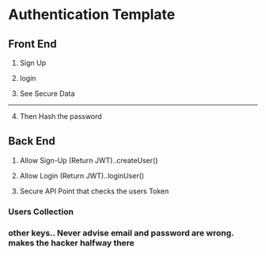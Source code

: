 # Authentication Template

## Front End

1. Sign Up

2. login

3. See Secure Data

---

4. Then Hash the password

## Back End

1. Allow Sign-Up (Return JWT)..createUser()

2. Allow Login (Return JWT)..loginUser()

3. Secure API Point that checks the users Token

### Users Collection

### other keys.. Never advise email and password are wrong. makes the hacker halfway there
